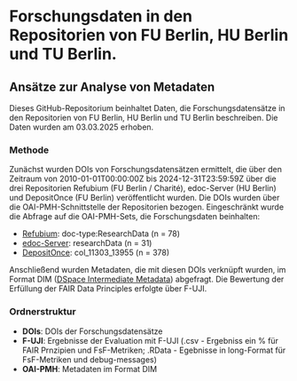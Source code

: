 # Forschungsdaten in den Repositorien von FU Berlin, HU Berlin und TU Berlin.
## Ansätze zur Analyse von Metadaten

Dieses GitHub-Repositorium beinhaltet Daten, die Forschungsdatensätze in den Repositorien von FU Berlin, HU Berlin und TU Berlin beschreiben.
Die Daten wurden am 03.03.2025 erhoben.

### Methode
Zunächst wurden DOIs von Forschungsdatensätzen ermittelt, die über den Zeitraum von 2010-01-01T00:00:00Z bis 2024-12-31T23:59:59Z über die drei Repositorien Refubium (FU Berlin / Charité), edoc-Server (HU Berlin) und DepositOnce (FU Berlin) veröffentlicht wurden. Die DOIs wurden über die OAI-PMH-Schnittstelle der Repositorien bezogen. Eingeschränkt wurde die Abfrage auf die OAI-PMH-Sets, die Forschungsdaten beinhalten:

- [Refubium](https://refubium.fu-berlin.de/oai): doc-type:ResearchData (n = 78)
- [edoc-Server](https://edoc.hu-berlin.de/oai): researchData (n = 31)
- [DepositOnce](https://api-depositonce.tu-berlin.de/server/oai): col_11303_13955 (n = 378)

Anschließend wurden Metadaten, die mit diesen DOIs verknüpft wurden, im Format DIM ([DSpace Intermediate Metadata](https://wiki.lyrasis.org/plugins/viewsource/viewpagesrc.action?pageId=22021312)) abgefragt. Die Bewertung der Erfüllung der FAIR Data Principles erfolgte über F-UJI.

### Ordnerstruktur
- **DOIs**: DOIs der Forschungsdatensätze
- **F-UJI**: Ergebnisse der Evaluation mit F-UJI (.csv - Ergebniss ein % für FAIR Prnzipien und FsF-Metriken; .RData - Egebnisse in long-Format für FsF-Metriken und debug-messages)
- **OAI-PMH**: Metadaten im Format DIM
